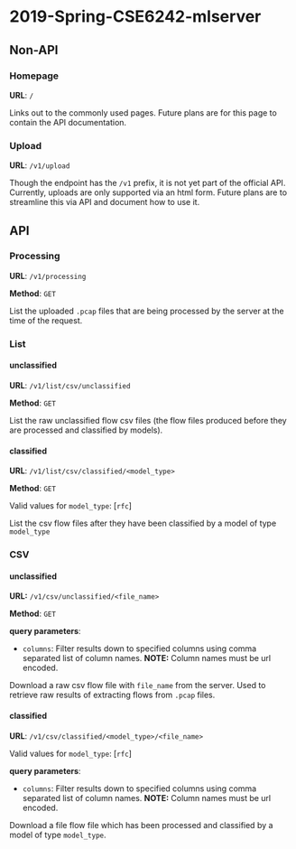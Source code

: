 # 2019-Spring-CSE6242-mlserver

## Non-API

### Homepage

**URL**: `/`

Links out to the commonly used pages. Future plans are for this page to contain the API documentation.

### Upload

**URL**: `/v1/upload`

Though the endpoint has the `/v1` prefix, it is not yet part of the official API. Currently, uploads are only supported via an html form. Future plans are to streamline this via API and document how to use it.

## API

### Processing

**URL**: `/v1/processing`

**Method**: `GET`

List the uploaded `.pcap` files that are being processed by the server at the time of the request.

### List

#### unclassified

**URL**: `/v1/list/csv/unclassified`

**Method**: `GET`

List the raw unclassified flow csv files (the flow files produced before they are processed and classified by models).

#### classified

**URL**: `/v1/list/csv/classified/<model_type>`

**Method**: `GET`

Valid values for `model_type`: [`rfc`]

List the csv flow files after they have been classified by a model of type `model_type`

### CSV

#### unclassified

**URL:** `/v1/csv/unclassified/<file_name>`

**Method**: `GET`

__query parameters__:

* `columns`: Filter results down to specified columns using comma separated list of column names. **NOTE:** Column names must be url encoded.

Download a raw csv flow file with `file_name` from the server. Used to retrieve raw results of extracting flows from `.pcap` files.

#### classified

**URL**: `/v1/csv/classified/<model_type>/<file_name>`

Valid values for `model_type`: [`rfc`]

__query parameters__:

* `columns`: Filter results down to specified columns using comma separated list of column names. **NOTE:** Column names must be url encoded.

Download a file flow file which has been processed and classified by a model of type `model_type`.
